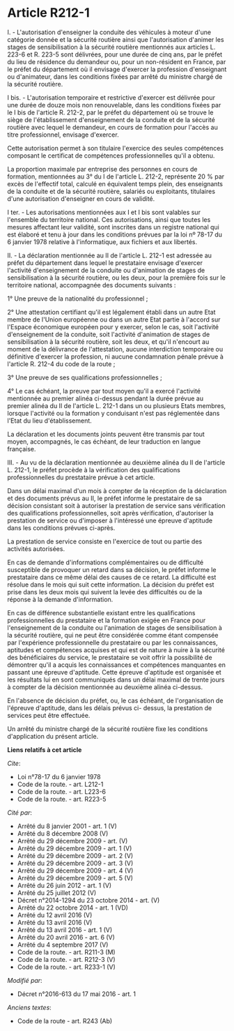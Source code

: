 # Article R212-1

I. - L'autorisation d'enseigner la conduite des véhicules à moteur d'une catégorie donnée et la sécurité routière ainsi que
l'autorisation d'animer les stages de sensibilisation à la sécurité routière mentionnés aux articles L. 223-6 et R. 223-5
sont délivrées, pour une durée de cinq ans, par le préfet du lieu de résidence du demandeur ou, pour un non-résident en
France, par le préfet du département où il envisage d'exercer la profession d'enseignant ou d'animateur, dans les conditions
fixées par arrêté du ministre chargé de la sécurité routière. 

I bis. - L'autorisation temporaire et restrictive d'exercer est délivrée pour une durée de douze mois non renouvelable, dans
les conditions fixées par le I bis de l'article R. 212-2, par le préfet du département où se trouve le siège de
l'établissement d'enseignement de la conduite et de la sécurité routière avec lequel le demandeur, en cours de formation pour
l'accès au titre professionnel, envisage d'exercer. 

Cette autorisation permet à son titulaire l'exercice des seules compétences composant le certificat de compétences
professionnelles qu'il a obtenu. 

La proportion maximale par entreprise des personnes en cours de formation, mentionnées au 3° du I de l'article L. 212-2,
représente 20 % par excès de l'effectif total, calculé en équivalent temps plein, des enseignants de la conduite et de la
sécurité routière, salariés ou exploitants, titulaires d'une autorisation d'enseigner en cours de validité. 

I ter. - Les autorisations mentionnées aux I et I bis sont valables sur l'ensemble du territoire national. Ces autorisations,
ainsi que toutes les mesures affectant leur validité, sont inscrites dans un registre national qui est élaboré et tenu à jour
dans les conditions prévues par la loi nº 78-17 du 6 janvier 1978 relative à l'informatique, aux fichiers et aux libertés. 

II. - La déclaration mentionnée au II de l'article L. 212-1 est adressée au préfet du département dans lequel le prestataire
envisage d'exercer l'activité d'enseignement de la conduite ou d'animation de stages de sensibilisation à la sécurité
routière, ou les deux, pour la première fois sur le territoire national, accompagnée des documents suivants : 

1° Une preuve de la nationalité du professionnel ; 

2° Une attestation certifiant qu'il est légalement établi dans un autre Etat membre de l'Union européenne ou dans un autre
Etat partie à l'accord sur l'Espace économique européen pour y exercer, selon le cas, soit l'activité d'enseignement de la
conduite, soit l'activité d'animation de stages de sensibilisation à la sécurité routière, soit les deux, et qu'il n'encourt
au moment de la délivrance de l'attestation, aucune interdiction temporaire ou définitive d'exercer la profession, ni aucune
condamnation pénale prévue à l'article R. 212-4 du code de la route ; 

3° Une preuve de ses qualifications professionnelles ; 

4° Le cas échéant, la preuve par tout moyen qu'il a exercé l'activité mentionnée au premier alinéa ci-dessus pendant la durée
prévue au premier alinéa du II de l'article L. 212-1 dans un ou plusieurs Etats membres, lorsque l'activité ou la formation y
conduisant n'est pas réglementée dans l'Etat du lieu d'établissement.

La déclaration et les documents joints peuvent être transmis par tout moyen, accompagnés, le cas échéant, de leur traduction
en langue française. 

III. - Au vu de la déclaration mentionnée au deuxième alinéa du II de l'article L. 212-1, le préfet procède à la vérification
des qualifications professionnelles du prestataire prévue à cet article.

Dans un délai maximal d'un mois à compter de la réception de la déclaration et des documents prévus au II, le préfet informe
le prestataire de sa décision consistant soit à autoriser la prestation de service sans vérification des qualifications
professionnelles, soit après vérification, d'autoriser la prestation de service ou d'imposer à l'intéressé une épreuve
d'aptitude dans les conditions prévues ci-après.

La prestation de service consiste en l'exercice de tout ou partie des activités autorisées.

En cas de demande d'informations complémentaires ou de difficulté susceptible de provoquer un retard dans sa décision, le
préfet informe le prestataire dans ce même délai des causes de ce retard. La difficulté est résolue dans le mois qui suit
cette information. La décision du préfet est prise dans les deux mois qui suivent la levée des difficultés ou de la réponse à
la demande d'information.

En cas de différence substantielle existant entre les qualifications professionnelles du prestataire et la formation exigée
en France pour l'enseignement de la conduite ou l'animation de stages de sensibilisation à la sécurité routière, qui ne peut
être considérée comme étant compensée par l'expérience professionnelle du prestataire ou par les connaissances, aptitudes et
compétences acquises et qui est de nature à nuire à la sécurité des bénéficiaires du service, le prestataire se voit offrir
la possibilité de démontrer qu'il a acquis les connaissances et compétences manquantes en passant une épreuve d'aptitude.
Cette épreuve d'aptitude est organisée et les résultats lui en sont communiqués dans un délai maximal de trente jours à
compter de la décision mentionnée au deuxième alinéa ci-dessus. 

En l'absence de décision du préfet, ou, le cas échéant, de l'organisation de l'épreuve d'aptitude, dans les délais prévus ci-
dessus, la prestation de services peut être effectuée. 

Un arrêté du ministre chargé de la sécurité routière fixe les conditions d'application du présent article.

**Liens relatifs à cet article**

_Cite_:

  - Loi n°78-17 du 6 janvier 1978
  - Code de la route. - art. L212-1
  - Code de la route. - art. L223-6
  - Code de la route. - art. R223-5

_Cité par_:

  - Arrêté du 8 janvier 2001 - art. 1 (V)
  - Arrêté du 8 décembre 2008 (V)
  - Arrêté du 29 décembre 2009 - art. (V)
  - Arrêté du 29 décembre 2009 - art. 1 (V)
  - Arrêté du 29 décembre 2009 - art. 2 (V)
  - Arrêté du 29 décembre 2009 - art. 3 (V)
  - Arrêté du 29 décembre 2009 - art. 4 (V)
  - Arrêté du 29 décembre 2009 - art. 5 (V)
  - Arrêté du 26 juin 2012 - art. 1 (V)
  - Arrêté du 25 juillet 2012 (V)
  - Décret n°2014-1294 du 23 octobre 2014 - art. (V)
  - Arrêté du 22 octobre 2014 - art. 1 (VD)
  - Arrêté du 12 avril 2016 (V)
  - Arrêté du 13 avril 2016 (V)
  - Arrêté du 13 avril 2016 - art. 1 (V)
  - Arrêté du 20 avril 2016 - art. 6 (V)
  - Arrêté du 4 septembre 2017 (V)
  - Code de la route. - art. R211-3 (M)
  - Code de la route. - art. R212-3 (V)
  - Code de la route. - art. R233-1 (V)

_Modifié par_:

  - Décret n°2016-613 du 17 mai 2016 - art. 1

_Anciens textes_:

  - Code de la route - art. R243 (Ab)
